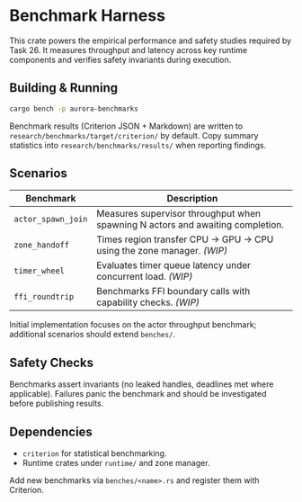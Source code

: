 # Benchmark Harness

This crate powers the empirical performance and safety studies required by
Task 26. It measures throughput and latency across key runtime components and
verifies safety invariants during execution.

## Building & Running

```bash
cargo bench -p aurora-benchmarks
```

Benchmark results (Criterion JSON + Markdown) are written to
`research/benchmarks/target/criterion/` by default. Copy summary statistics into
`research/benchmarks/results/` when reporting findings.

## Scenarios

| Benchmark | Description |
| --- | --- |
| `actor_spawn_join` | Measures supervisor throughput when spawning N actors and awaiting completion. |
| `zone_handoff` | Times region transfer CPU → GPU → CPU using the zone manager. *(WIP)* |
| `timer_wheel` | Evaluates timer queue latency under concurrent load. *(WIP)* |
| `ffi_roundtrip` | Benchmarks FFI boundary calls with capability checks. *(WIP)* |

Initial implementation focuses on the actor throughput benchmark; additional
scenarios should extend `benches/`.

## Safety Checks

Benchmarks assert invariants (no leaked handles, deadlines met where
applicable). Failures panic the benchmark and should be investigated before
publishing results.

## Dependencies

- `criterion` for statistical benchmarking.
- Runtime crates under `runtime/` and zone manager.

Add new benchmarks via `benches/<name>.rs` and register them with Criterion.
